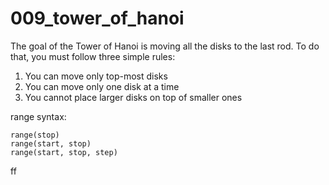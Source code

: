 # 009_tower_of_hanoi

The goal of the Tower of Hanoi is moving all the disks to the last rod. To do that, you must follow three simple rules:

1. You can move only top-most disks
2. You can move only one disk at a time
3. You cannot place larger disks on top of smaller ones

range syntax:

```
range(stop)
range(start, stop)
range(start, stop, step)
```

ff
